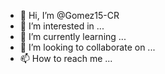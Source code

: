 - 👋 Hi, I’m @Gomez15-CR
- 👀 I’m interested in ...
- 🌱 I’m currently learning ...
- 💞️ I’m looking to collaborate on ...
- 📫 How to reach me ...

<!---
Gomez15-CR/Gomez15-CR is a ✨ special ✨ repository because its `README.md` (this file) appears on your GitHub profile.
You can click the Preview link to take a look at your changes.
--->

